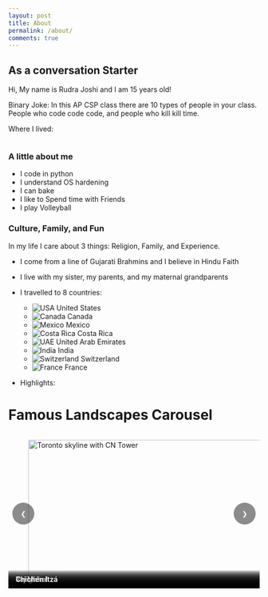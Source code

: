 ```yaml
---
layout: post
title: About
permalink: /about/
comments: true
---
```


## As a conversation Starter
Hi, My name is Rudra Joshi and I am 15 years old!

Binary Joke: In this AP CSP class there are 10 types of people in your class. People who code code code, and people who kill kill time. 



Where I lived:
<style>
    /* Style looks pretty compact, 
       - grid-container and grid-item are referenced the code 
    */
    .grid-container {
        display: grid;
        grid-template-columns: repeat(auto-fill, minmax(150px, 1fr)); /* Dynamic columns */
        gap: 10px;
    }
    .grid-item {
        text-align: center;
    }
    .grid-item img {
        width: 100%;
        height: 100px; /* Fixed height for uniformity */
        object-fit: contain; /* Ensure the image fits within the fixed height */
    }
    .grid-item p {
        margin: 5px 0; /* Add some margin for spacing */
    }

    .image-gallery {
        display: flex;
        flex-wrap: nowrap;
        overflow-x: auto;
        gap: 10px;
        }

    .image-gallery img {
        max-height: 150px;
        object-fit: cover;
        border-radius: 5px;
    }
</style>

<!-- This grid_container class is used by CSS styling and the id is used by JavaScript connection -->
<div class="grid-container" id="grid_container">
    <!-- content will be added here by JavaScript -->
</div>

<script>
    // 1. Make a connection to the HTML container defined in the HTML div
    var container = document.getElementById("grid_container"); // This container connects to the HTML div

    // 2. Define a JavaScript object for our http source and our data rows for the Living in the World grid
    var http_source = "https://upload.wikimedia.org/wikipedia/commons/";
    var living_in_the_world = [
        {"flag": "0/01/Flag_of_California.svg", "greeting": "I never moved from here", "description": "California - forever"},
        {"flag": "4/41/Flag_of_India.svg", "greeting": "I dont exactly live here but I visit annually for 2 weeks", "description": "India"},
       
    ];

    // 3a. Consider how to update style count for size of container
    // The grid-template-columns has been defined as dynamic with auto-fill and minmax

    // 3b. Build grid items inside of our container for each row of data
    for (const location of living_in_the_world) {
        // Create a "div" with "class grid-item" for each row
        var gridItem = document.createElement("div");
        gridItem.className = "grid-item";  // This class name connects the gridItem to the CSS style elements
        // Add "img" HTML tag for the flag
        var img = document.createElement("img");
        img.src = http_source + location.flag; // concatenate the source and flag
        img.alt = location.flag + " Flag"; // add alt text for accessibility

        // Add "p" HTML tag for the description
        var description = document.createElement("p");
        description.textContent = location.description; // extract the description

        // Add "p" HTML tag for the greeting
        var greeting = document.createElement("p");
        greeting.textContent = location.greeting;  // extract the greeting

        // Append img and p HTML tags to the grid item DIV
        gridItem.appendChild(img);
        gridItem.appendChild(description);
        gridItem.appendChild(greeting);

        // Append the grid item DIV to the container DIV
        container.appendChild(gridItem);
    }
</script>

### A little about me

- I code in python
- I understand OS hardening
- I can bake
- I like to Spend time with Friends
- I play Volleyball

### Culture, Family, and Fun

In my life I care about 3 things: Religion, Family, and Experience.

- I come from a line of Gujarati Brahmins and I believe in Hindu Faith
- I live with my sister, my parents, and my maternal grandparents
- I travelled to 8 countries:
    - ![USA](https://cdnjs.cloudflare.com/ajax/libs/twemoji/14.0.2/72x72/1f1fa-1f1f8.png) United States  
    - ![Canada](https://cdnjs.cloudflare.com/ajax/libs/twemoji/14.0.2/72x72/1f1e8-1f1e6.png) Canada  
    - ![Mexico](https://cdnjs.cloudflare.com/ajax/libs/twemoji/14.0.2/72x72/1f1f2-1f1fd.png) Mexico  
    - ![Costa Rica](https://cdnjs.cloudflare.com/ajax/libs/twemoji/14.0.2/72x72/1f1e8-1f1f7.png) Costa Rica  
    - ![UAE](https://cdnjs.cloudflare.com/ajax/libs/twemoji/14.0.2/72x72/1f1e6-1f1ea.png) United Arab Emirates  
    - ![India](https://cdnjs.cloudflare.com/ajax/libs/twemoji/14.0.2/72x72/1f1ee-1f1f3.png) India  
    - ![Switzerland](https://cdnjs.cloudflare.com/ajax/libs/twemoji/14.0.2/72x72/1f1e8-1f1ed.png) Switzerland  
    - ![France](https://cdnjs.cloudflare.com/ajax/libs/twemoji/14.0.2/72x72/1f1eb-1f1f7.png) France  

- Highlights:
# Famous Landscapes Carousel

<style>
  .carousel{position:relative;max-width:900px;margin:0 auto 1rem;overflow:hidden;border-radius:12px}
  .carousel__track{display:flex;transition:transform 300ms ease-in-out;will-change:transform}
  .carousel__slide{min-width:100%;user-select:none}
  .carousel__slide img{display:block;width:100%;height:auto;aspect-ratio:16/9;object-fit:cover}
  .carousel__caption{position:absolute;left:0;right:0;bottom:0;background:linear-gradient(transparent,rgba(0,0,0,.6));color:#fff;padding:.6rem .9rem;font-weight:600;text-shadow:0 1px 2px rgba(0,0,0,.6)}
  .carousel__btn{position:absolute;top:50%;transform:translateY(-50%);border:0;background:rgba(0,0,0,.45);color:#fff;width:44px;height:44px;border-radius:50%;cursor:pointer}
  .carousel__btn:hover{background:rgba(0,0,0,.6)}
  .carousel__btn:focus{outline:2px solid #fff;outline-offset:2px}
  .carousel__btn--prev{left:.5rem}
  .carousel__btn--next{right:.5rem}
  .carousel__dots{display:flex;gap:.4rem;justify-content:center;margin:.5rem 0 0}
  .carousel__dot{width:10px;height:10px;border-radius:50%;background:#bbb;border:0;cursor:pointer}
  .carousel__dot[aria-current="true"]{background:#333}
</style>

<div class="carousel" id="landscapes" aria-roledescription="carousel">
  <div class="carousel__track">
    <figure class="carousel__slide" aria-roledescription="slide" aria-label="1 of 7">
      <img src="https://upload.wikimedia.org/wikipedia/commons/1/12/Toronto_-_ON_-_Skyline10.jpg" alt="Toronto skyline with CN Tower" loading="lazy">
      <figcaption class="carousel__caption">Toronto</figcaption>
    </figure>
    <figure class="carousel__slide" aria-roledescription="slide" aria-label="2 of 7">
      <img src="https://upload.wikimedia.org/wikipedia/commons/4/43/Dubai_skyline_2015_%28crop%29.jpg" alt="Dubai skyline with Burj Khalifa" loading="lazy">
      <figcaption class="carousel__caption">Dubai</figcaption>
    </figure>
    <figure class="carousel__slide" aria-roledescription="slide" aria-label="3 of 7">
      <img src="https://upload.wikimedia.org/wikipedia/commons/d/d9/Cloud_Forest_at_Monteverde.JPG" alt="Monteverde Cloud Forest canopy" loading="lazy">
      <figcaption class="carousel__caption">Monteverde</figcaption>
    </figure>
    <figure class="carousel__slide" aria-roledescription="slide" aria-label="4 of 7">
      <img src="https://upload.wikimedia.org/wikipedia/commons/a/a8/Tour_Eiffel_Wikimedia_Commons.jpg" alt="Eiffel Tower in Paris" loading="lazy">
      <figcaption class="carousel__caption">Paris</figcaption>
    </figure>
    <figure class="carousel__slide" aria-roledescription="slide" aria-label="5 of 7">
      <img src="https://upload.wikimedia.org/wikipedia/commons/b/b1/Summit_of_Jungfrau_reveals_itself_from_the_clouds_in_2012_August.jpg" alt="Jungfrau summit, Swiss Alps" loading="lazy">
      <figcaption class="carousel__caption">Jungfrau</figcaption>
    </figure>
    <figure class="carousel__slide" aria-roledescription="slide" aria-label="6 of 7">
      <img src="https://upload.wikimedia.org/wikipedia/commons/d/da/Taj-Mahal.jpg" alt="Taj Mahal reflected in pool" loading="lazy">
      <figcaption class="carousel__caption">Taj Mahal</figcaption>
    </figure>
    <figure class="carousel__slide" aria-roledescription="slide" aria-label="7 of 7">
      <img src="https://upload.wikimedia.org/wikipedia/commons/5/51/Chichen_Itza_3.jpg" alt="El Castillo pyramid at Chichén Itzá" loading="lazy">
      <figcaption class="carousel__caption">Chichén Itzá</figcaption>
    </figure>
  </div>

  <button class="carousel__btn carousel__btn--prev" aria-label="Previous slide" type="button">&#10094;</button>
  <button class="carousel__btn carousel__btn--next" aria-label="Next slide" type="button">&#10095;</button>
</div>

<div class="carousel__dots" data-for="landscapes" aria-label="Slide navigation"></div>

<script>
(function () {
  const root = document.getElementById('landscapes');
  const track = root.querySelector('.carousel__track');
  const slides = Array.from(track.children);
  const prevBtn = root.querySelector('.carousel__btn--prev');
  const nextBtn = root.querySelector('.carousel__btn--next');
  const dotsWrap = document.querySelector('.carousel__dots[data-for="landscapes"]');

  let index = 0;
  slides.forEach((_, i) => {
    const b = document.createElement('button');
    b.className = 'carousel__dot'; b.type = 'button';
    b.setAttribute('aria-label', 'Go to slide ' + (i + 1));
    b.addEventListener('click', () => go(i));
    dotsWrap.appendChild(b);
  });
  const dots = Array.from(dotsWrap.children);

  function update() {
    track.style.transform = `translateX(${-index * 100}%)`;
    dots.forEach((d, i) => d.setAttribute('aria-current', i === index ? 'true' : 'false'));
    slides.forEach((s, i) => s.setAttribute('aria-label', `${i + 1} of ${slides.length}`));
  }
  function go(i) { index = (i + slides.length) % slides.length; update(); }

  prevBtn.addEventListener('click', () => go(index - 1));
  nextBtn.addEventListener('click', () => go(index + 1));

  // Keyboard + swipe
  root.setAttribute('tabindex', '0');
  root.addEventListener('keydown', (e) => { if (e.key==='ArrowLeft') go(index-1); if (e.key==='ArrowRight') go(index+1); });
  let startX=null;
  root.addEventListener('touchstart',(e)=>{startX=e.touches[0].clientX;},{passive:true});
  root.addEventListener('touchmove',(e)=>{ if(startX===null)return; const dx=e.touches[0].clientX-startX; if(Math.abs(dx)>40){ go(index+(dx<0?1:-1)); startX=null; }},{passive:true});

  update();
})();
</script>


